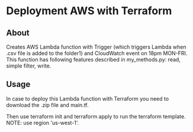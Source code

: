 # Deployment AWS with Terraform

## About <a name = "about"></a>

Creates AWS Lambda function with Trigger (which triggers Lambda when .csv file is added to the folder1) and 
CloudWatch event on 18pm MON-FRI. 
This function has following features described in my_methods.py: read, simple filter, write.

## Usage <a name = "usage"></a>

In case to deploy this Lambda function with Terraform you need to download the .zip file and main.tf.

Then use terraform init and terraform apply to run the terraform template.
NOTE: use region 'us-west-1'.